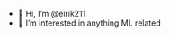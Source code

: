 - 👋 Hi, I’m @eirik211
- 👀 I’m interested in anything ML related

<!---
eirik211/eirik211 is a ✨ special ✨ repository because its `README.md` (this file) appears on your GitHub profile.
You can click the Preview link to take a look at your changes.
--->
